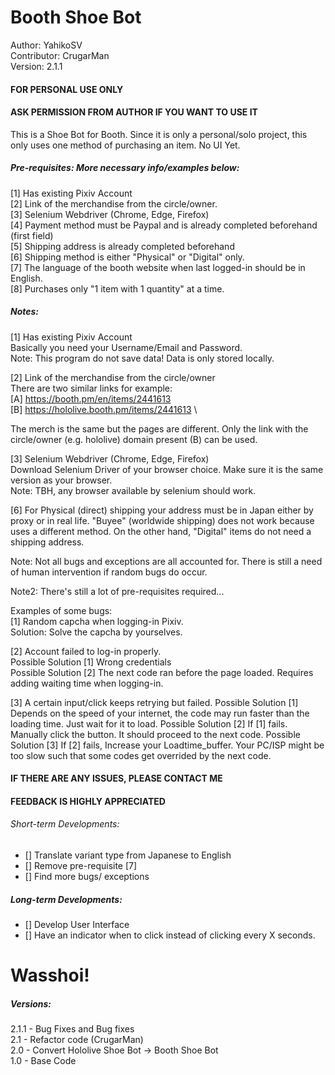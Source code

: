 # Booth Shoe Bot
Author: YahikoSV \
Contributor: CrugarMan \
Version: 2.1.1

#### FOR PERSONAL USE ONLY
#### ASK PERMISSION FROM AUTHOR IF YOU WANT TO USE IT

This is a Shoe Bot for Booth. Since it is only a personal/solo project,
this only uses one method of purchasing an item. No UI Yet.

##### Pre-requisites: More necessary info/examples below: 
[1] Has existing Pixiv Account \
[2] Link of the merchandise from the circle/owner. \
[3] Selenium Webdriver (Chrome, Edge, Firefox) \
[4] Payment method must be Paypal and is already completed beforehand (first field) \
[5] Shipping address is already completed beforehand \
[6] Shipping method is either "Physical" or "Digital" only. \
[7] The language of the booth website when last logged-in should be in English. \
[8] Purchases only "1 item with 1 quantity" at a time.


##### Notes:

[1] Has existing Pixiv Account \
Basically you need your Username/Email and Password. \
Note: This program do not save data! Data is only stored locally.

[2] Link of the merchandise from the circle/owner \
There are two similar links for example: \
[A] https://booth.pm/en/items/2441613 \
[B] https://hololive.booth.pm/items/2441613 \

The merch is the same but the pages are different. Only the link with the circle/owner (e.g. hololive) domain present (B) can be used.

[3] Selenium Webdriver (Chrome, Edge, Firefox) \
Download Selenium Driver of your browser choice. Make sure it is the same version as your browser. \
Note: TBH, any browser available by selenium should work. 

[6] For Physical (direct) shipping your address must be in Japan either by proxy or in real life. "Buyee" (worldwide shipping) does not work because uses a different method. On the other hand, "Digital" items do not need a shipping address.

Note: Not all bugs and exceptions are all accounted for. There is still a need of human intervention if random bugs do occur.

Note2: There's still a lot of pre-requisites required...

Examples of some bugs: \
[1] Random capcha when logging-in Pixiv. \
Solution: Solve the capcha by yourselves.

[2] Account failed to log-in properly. \
Possible Solution [1] Wrong credentials \
Possible Solution [2] The next code ran before the page loaded. Requires adding waiting time when logging-in.

[3] A certain input/click keeps retrying but failed.
Possible Solution [1] Depends on the speed of your internet, the code may run faster than the loading time. Just wait for it to load.
Possible Solution [2] If [1] fails. Manually click the button. It should proceed to the next code. 
Possible Solution [3] If [2] fails, Increase your Loadtime_buffer. Your PC/ISP might be too slow such that some codes get overrided by the next code.

#### IF THERE ARE ANY ISSUES, PLEASE CONTACT ME
#### FEEDBACK IS HIGHLY APPRECIATED 

###### Short-term Developments:
- [] Translate variant type from Japanese to English
- [] Remove pre-requisite [7]
- [] Find more bugs/ exceptions

##### Long-term Developments: 
- [] Develop User Interface
- [] Have an indicator when to click instead of clicking every X seconds.

# Wasshoi!

##### Versions: 
2.1.1 - Bug Fixes and Bug fixes \
2.1 - Refactor code (CrugarMan) \
2.0 - Convert Hololive Shoe Bot -> Booth Shoe Bot \
1.0 - Base Code
